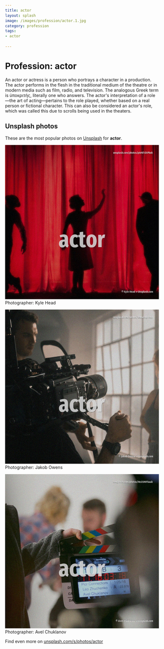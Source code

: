 ```yaml
---
title: actor
layout: splash
image: /images/profession/actor.1.jpg
category: profession
tags:
- actor

---
```

# Profession: actor

An actor or actress is a person who portrays a character in a production. The actor performs in the flesh in the traditional medium of the theatre or in modern media such as  film, radio, and television. The analogous Greek term is ὑποκριτής, literally one who answers. The actor's interpretation of a role—the art of acting—pertains to the role played, whether based  on a real person or fictional character. This can also be considered an actor's role, which was called this due to scrolls being used in the  theaters. 

 
## Unsplash photos
These are the most popular photos on [Unsplash](https://unsplash.com) for **actor**.
 
![actor](/images/profession/actor.1.jpg)
Photographer:  Kyle Head
 
![actor](/images/profession/actor.2.jpg)
Photographer:  Jakob Owens
 
![actor](/images/profession/actor.3.jpg)
Photographer:  Avel Chuklanov
 
Find even more on [unsplash.com/s/photos/actor](https://unsplash.com/s/photos/actor)
 
